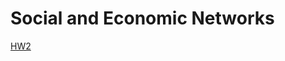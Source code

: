 # Social and Economic Networks
[HW2](https://colab.research.google.com/drive/1jrEiE9VaWfuZuOStB_8sVTOi95Cvu1_Z?usp=sharing)
